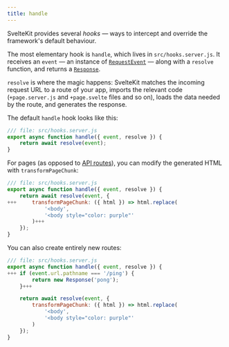 ```yaml
---
title: handle
---
```


SvelteKit provides several _hooks_ — ways to intercept and override the framework's default behaviour.

The most elementary hook is `handle`, which lives in `src/hooks.server.js`. It receives an `event` — an instance of [`RequestEvent`](https://kit.svelte.dev/docs/types#public-types-requestevent) — along with a `resolve` function, and returns a [`Response`](https://developer.mozilla.org/en-US/docs/Web/API/Response).

`resolve` is where the magic happens: SvelteKit matches the incoming request URL to a route of your app, imports the relevant code (`+page.server.js` and `+page.svelte` files and so on), loads the data needed by the route, and generates the response.

The default `handle` hook looks like this:

```js
/// file: src/hooks.server.js
export async function handle({ event, resolve }) {
	return await resolve(event);
}
```

For pages (as opposed to [API routes](get-handlers)), you can modify the generated HTML with `transformPageChunk`:

```js
/// file: src/hooks.server.js
export async function handle({ event, resolve }) {
	return await resolve(event, {
+++		transformPageChunk: ({ html }) => html.replace(
			'<body',
			'<body style="color: purple"'
		)+++
	});
}
```

You can also create entirely new routes:

```js
/// file: src/hooks.server.js
export async function handle({ event, resolve }) {
+++	if (event.url.pathname === '/ping') {
		return new Response('pong');
	}+++

	return await resolve(event, {
		transformPageChunk: ({ html }) => html.replace(
			'<body',
			'<body style="color: purple"'
		)
	});
}
```